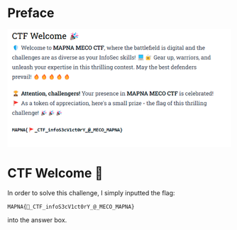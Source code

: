 # Preface
![](../images/welcome.png)
# CTF Welcome 🎉
In order to solve this challenge, I simply inputted the flag:

```txt
MAPNA{🚩_CTF_infoS3cV1ct0rY_@_MECO_MAPNA}
```

into the answer box.
